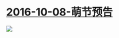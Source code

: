 # [2016-10-08-萌节预告](https://www.bilibili.com/html/activity-mengjie-pre.html)
![](https://bilicover2016.github.io/PC/2016.10-08.jpg)
